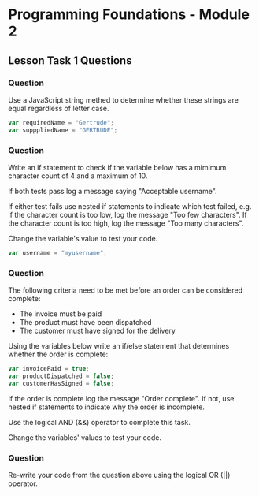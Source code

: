 # Programming Foundations - Module 2

## Lesson Task 1 Questions

### Question

Use a JavaScript string methed to determine whether these strings are equal regardless of letter case.

```js
var requiredName = "Gertrude";
var supppliedName = "GERTRUDE";
```

### Question

Write an if statement to check if the variable below has a mimimum character count of 4 and a maximum of 10.

If both tests pass log a message saying "Acceptable username".

If either test fails use nested if statements to indicate which test failed, e.g. if the character count is too low, log the message "Too few characters". If the character count is too high, log the message "Too many characters".

Change the variable's value to test your code.

```js
var username = "myusername";
```

### Question

The following criteria need to be met before an order can be considered complete:

-   The invoice must be paid
-   The product must have been dispatched
-   The customer must have signed for the delivery

Using the variables below write an if/else statement that determines whether the order is complete:

```js
var invoicePaid = true;
var productDispatched = false;
var customerHasSigned = false;
```

If the order is complete log the message "Order complete". If not, use nested if statements to indicate why the order is incomplete.

Use the logical AND (&&) operator to complete this task.

Change the variables' values to test your code.

### Question

Re-write your code from the question above using the logical OR (||) operator.

